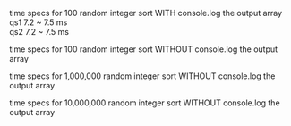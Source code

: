 time specs for 100 random integer sort WITH console.log the output array
\
qs1 7.2 ~ 7.5 ms
\
qs2 7.2 ~ 7.5 ms

time specs for 100 random integer sort WITHOUT console.log the output array

time specs for 1,000,000 random integer sort WITHOUT console.log the output array

time specs for 10,000,000 random integer sort WITHOUT console.log the output array
